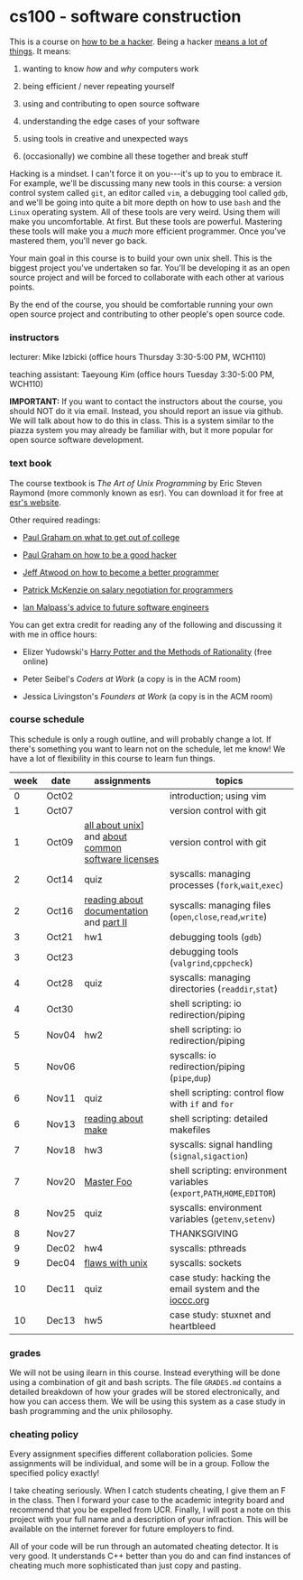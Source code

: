 # cs100 - software construction

This is a course on [how to be a hacker](http://www.catb.org/esr/faqs/hacker-howto.html).
Being a hacker [means a lot of things](http://www.catb.org/jargon/html/H/hacker.html).
It means:

1. wanting to know *how* and *why* computers work

2. being efficient / never repeating yourself

3. using and contributing to open source software

4. understanding the edge cases of your software

5. using tools in creative and unexpected ways

6. (occasionally) we combine all these together and break stuff

Hacking is a mindset.
I can't force it on you---it's up to you to embrace it.
For example, we'll be discussing many new tools in this course: a version control system called `git`, an editor called `vim`, a debugging tool called `gdb`, and we'll be going into quite a bit more depth on how to use `bash` and the `Linux` operating system.
All of these tools are very weird.
Using them will make you uncomfortable.
At first.
But these tools are powerful.
Mastering these tools will make you a *much* more efficient programmer.
Once you've mastered them, you'll never go back.

Your main goal in this course is to build your own unix shell.
This is the biggest project you've undertaken so far.
You'll be developing it as an open source project and will be forced to collaborate with each other at various points.

By the end of the course, you should be comfortable running your own open source project and contributing to other people's open source code.

### instructors

lecturer: Mike Izbicki (office hours Thursday 3:30-5:00 PM, WCH110)

teaching assistant: Taeyoung Kim (office hours Tuesday 3:30-5:00 PM, WCH110)

**IMPORTANT:**
If you want to contact the instructors about the course, you should NOT do it via email.
Instead, you should report an issue via github.
We will talk about how to do this in class.
This is a system similar to the piazza system you may already be familiar with, but it more popular for open source software development.

### text book

The course textbook is *The Art of Unix Programming* by Eric Steven Raymond (more commonly known as esr).
You can download it for free at [esr's website](http://www.catb.org/esr/writings/taoup/html).

Other required readings:

* [Paul Graham on what to get out of college](http://www.paulgraham.com/college.html)

* [Paul Graham on how to be a good hacker](http://www.paulgraham.com/gh.html)

* [Jeff Atwood on how to become a better programmer](http://blog.codinghorror.com/how-to-become-a-better-programmer-by-not-programming/)

* [Patrick McKenzie on salary negotiation for programmers](http://www.kalzumeus.com/2012/01/23/salary-negotiation/)

* [Ian Malpass's advice to future software engineers](https://medium.com/@indec/advice-to-future-software-engineers-64a29669d179)

You can get extra credit for reading any of the following and discussing it with me in office hours:

* Elizer Yudowski's [Harry Potter and the Methods of Rationality](http://hpmor.org) (free online)

* Peter Seibel's *Coders at Work* (a copy is in the ACM room)

* Jessica Livingston's *Founders at Work* (a copy is in the ACM room)

### course schedule

This schedule is only a rough outline, and will probably change a lot.
If there's something you want to learn not on the schedule, let me know!
We have a lot of flexibility in this course to learn fun things.

week | date | assignments | topics
--- | --- | --- | ---
0 | Oct02 | | introduction; using vim
1 | Oct07 | | version control with git
1 | Oct09 | [all about unix](http://www.catb.org/esr/writings/taoup/html/context.html)] and [about common software licenses](http://www.catb.org/esr/writings/taoup/html/ch16s07.html) | version control with git
2 | Oct14 | quiz | syscalls: managing processes (`fork`,`wait`,`exec`)
2 | Oct16 | [reading about documentation](http://www.catb.org/esr/writings/taoup/html/ch18s02.html) and [part II](http://www.catb.org/esr/writings/taoup/html/ch18s06.html) | syscalls: managing files (`open`,`close`,`read`,`write`)
3 | Oct21 | hw1 | debugging tools (`gdb`)
3 | Oct23 | | debugging tools (`valgrind`,`cppcheck`)
4 | Oct28 | quiz | syscalls: managing directories (`readdir`,`stat`)
4 | Oct30 | | shell scripting: io redirection/piping
5 | Nov04 | hw2 | shell scripting: io redirection/piping
5 | Nov06 | | syscalls: io redirection/piping (`pipe`,`dup`)
6 | Nov11 | quiz | shell scripting: control flow with `if` and `for`
6 | Nov13 | [reading about make](http://www.catb.org/esr/writings/taoup/html/ch15s04.html) | shell scripting: detailed makefiles
7 | Nov18 | hw3 | syscalls: signal handling (`signal`,`sigaction`)
7 | Nov20 | [Master Foo](http://www.catb.org/esr/writings/taoup/html/unix_koans.html) | shell scripting: environment variables (`export`,`PATH`,`HOME`,`EDITOR`)
8 | Nov25 | quiz | syscalls: environment variables (`getenv`,`setenv`)
8 | Nov27 | | THANKSGIVING
9 | Dec02 | hw4 | syscalls: pthreads
9 | Dec04 | [flaws with unix](http://www.catb.org/esr/writings/taoup/html/ch20s03.html) | syscalls: sockets
10 | Dec11 | quiz | case study: hacking the email system and the [ioccc.org](http://ioccc.org)
10 | Dec13 | hw5 | case study: stuxnet and heartbleed

### grades

We will not be using ilearn in this course.
Instead everything will be done using a combination of git and bash scripts.
The file `GRADES.md` contains a detailed breakdown of how your grades will be stored electronically, and how you can access them.
We will be using this system as a case study in bash programming and the unix philosophy.

### cheating policy

Every assignment specifies different collaboration policies.
Some assignments will be individual, and some will be in a group.
Follow the specified policy exactly!

I take cheating seriously.
When I catch students cheating, I give them an F in the class.
Then I forward your case to the academic integrity board and recommend that you be expelled from UCR.
Finally, I will post a note on this project with your full name and a description of your infraction.
This will be available on the internet forever for future employers to find.

All of your code will be run through an automated cheating detector.
It is very good.
It understands C++ better than you do and can find instances of cheating much more sophisticated than just copy and pasting.

